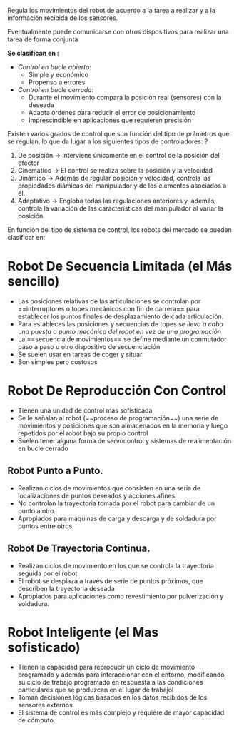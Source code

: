 Regula los movimientos del robot de acuerdo a la tarea a realizar y a la información recibida de los sensores.

Eventualmente puede comunicarse con otros dispositivos para realizar una tarea de forma conjunta

**Se clasifican en :**
- *Control en bucle abierto*:
	- Simple y económico
	- Propenso a errores
- *Control en bucle cerrado*:
	- Durante el movimiento compara la posición real (sensores) con la deseada
	- Adapta órdenes para reducir el error de posicionamiento
	- Imprescindible en aplicaciones que requieren precisión

Existen varios grados de control que son función del tipo de prámetros que se regulan, lo que da lugar a los siguientes tipos de controladores:
?
1. De posición $\rightarrow$ interviene únicamente en el control de la posición del efector
2. Cinemático $\rightarrow$ El control se realiza sobre la posición y la velocidad
3. Dinámico $\rightarrow$ Además de regular posición y velocidad, controla las propiedades diámicas del manipulador y de los elementos asociados a él.
4. Adaptativo $\rightarrow$ Engloba todas las regulaciones anteriores y, además, controla la variación de las características del manipulador al variar la posición
<!--SR:!2023-05-10,3,250-->

En función del tipo de sistema de control, los robots del mercado se pueden clasificar en:

# Robot De Secuencia Limitada (el Más sencillo)
- Las posiciones relativas de las articulaciones se controlan por ==interruptores o topes mecánicos con fin de carrera== para establecer los puntos finales de desplazamiento de cada articulación.
- Para estableces las posiciones y secuencias de topes *se lleva a cabo una puesta a punto mecánica del robot en vez de una programación* 
- La ==secuencia de movimientos== se define mediante un conmutador paso a paso u otro dispositivo de secuenciación
- Se suelen usar en tareas de coger y situar
- Son simples pero costosos
<!--SR:!2023-05-10,3,250!2023-05-09,1,210-->

# Robot De Reproducción Con Control
- Tienen una unidad de control mas sofisticada
- Se le señalan al robot (==proceso de programación==) una serie de movimientos y posiciones que son almacenados en la memoria y luego repetidos por el robot bajo su propio control
- Suelen tener alguna forma de servocontrol y sistemas de realimentación en bucle cerrado
<!--SR:!2023-05-10,3,250-->

## Robot Punto a Punto.
- Realizan ciclos de movimientos que consisten en una seria de localizaciones de puntos deseados y acciones afines.
- No controlan la trayectoria tomada por el robot para cambiar de un punto a otro.
- Apropiados para máquinas de carga y descarga y de soldadura por puntos entre otros.

## Robot De Trayectoria Continua.
- Realizan ciclos de movimiento en los que se controla la trayectoria seguida por el robot
- El robot se desplaza a través de serie de puntos próximos, que describen la trayectoria deseada
- Apropiados para aplicaciones como revestimiento por pulverización y soldadura.


# Robot Inteligente (el Mas sofisticado)
- Tienen la capacidad para reproducir un ciclo de movimiento programado y además para interaccionar con el entorno, modificando su ciclo de trabajo programado en respuesta a las condiciones particulares que se produzcan en el lugar de trabajol
- Toman decisiones lógicas basados en los datos recibidos de los sensores externos.
- El sistema de control es más complejo y requiere de mayor capacidad de cómputo.

